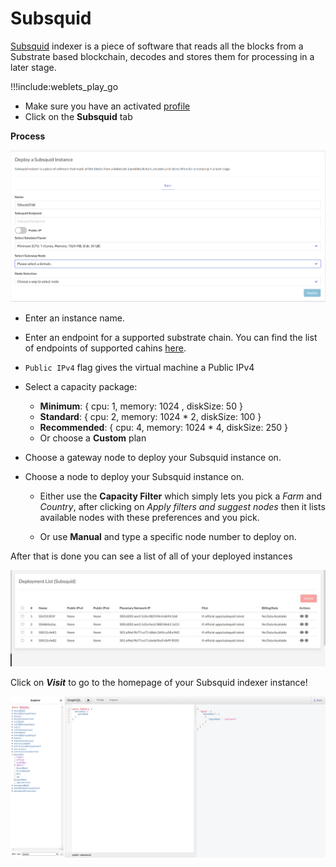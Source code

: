 # Subsquid

[Subsquid](https://www.subsquid.io/) indexer is a piece of software that reads all the blocks from a Substrate based blockchain, decodes and stores them for processing in a later stage.

!!!include:weblets_play_go

- Make sure you have an activated [profile](weblets_profile_manager)
- Click on the **Subsquid** tab

**Process**

![ ](img/subsquid.png)

- Enter an instance name.

- Enter an endpoint for a supported substrate chain. You can find the list of endpoints of supported cahins [here](https://github.com/polkadot-js/apps/blob/master/packages/apps-config/src/endpoints/production.ts).

- `Public IPv4` flag gives the virtual machine a Public IPv4

- Select a capacity package:
  - **Minimum**: { cpu: 1, memory: 1024 , diskSize: 50 }
  - **Standard**: { cpu: 2, memory: 1024 * 2, diskSize: 100 }
  - **Recommended**: { cpu: 4, memory: 1024 * 4, diskSize: 250 }
  - Or choose a **Custom** plan
- Choose a gateway node to deploy your Subsquid instance on.

- Choose a node to deploy your Subsquid instance on.

  - Either use the **Capacity Filter** which simply lets you pick a *Farm* and *Country*, after clicking on *Apply filters and suggest nodes* then it lists available nodes with these preferences and you pick.

  - Or use **Manual** and type a specific node number to deploy on.

After that is done you can see a list of all of your deployed instances

![ ](img/subsquid_list.jpeg)

Click on ***Visit*** to go to the homepage of your Subsquid indexer instance!

![ ](img/subsquid_graphql.png)
